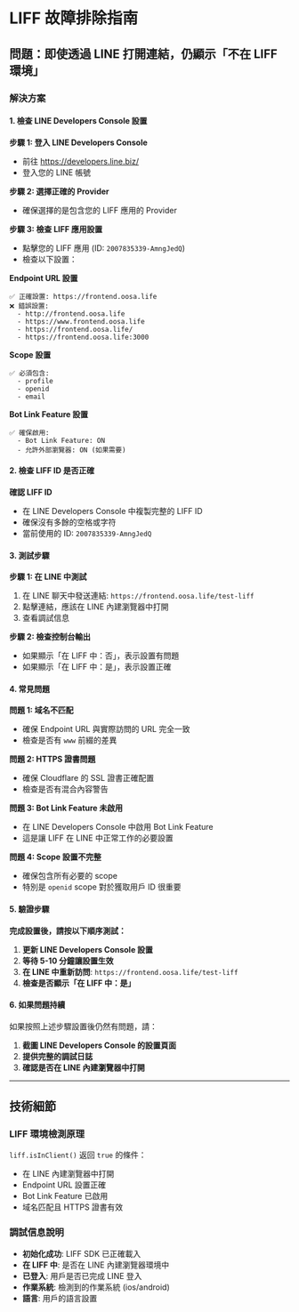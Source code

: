 # LIFF 故障排除指南

## 問題：即使透過 LINE 打開連結，仍顯示「不在 LIFF 環境」

### 解決方案

#### 1. 檢查 LINE Developers Console 設置

**步驟 1: 登入 LINE Developers Console**

- 前往 https://developers.line.biz/
- 登入您的 LINE 帳號

**步驟 2: 選擇正確的 Provider**

- 確保選擇的是包含您的 LIFF 應用的 Provider

**步驟 3: 檢查 LIFF 應用設置**

- 點擊您的 LIFF 應用 (ID: `2007835339-AmngJedQ`)
- 檢查以下設置：

**Endpoint URL 設置**

```
✅ 正確設置: https://frontend.oosa.life
❌ 錯誤設置:
  - http://frontend.oosa.life
  - https://www.frontend.oosa.life
  - https://frontend.oosa.life/
  - https://frontend.oosa.life:3000
```

**Scope 設置**

```
✅ 必須包含:
  - profile
  - openid
  - email
```

**Bot Link Feature 設置**

```
✅ 確保啟用:
  - Bot Link Feature: ON
  - 允許外部瀏覽器: ON (如果需要)
```

#### 2. 檢查 LIFF ID 是否正確

**確認 LIFF ID**

- 在 LINE Developers Console 中複製完整的 LIFF ID
- 確保沒有多餘的空格或字符
- 當前使用的 ID: `2007835339-AmngJedQ`

#### 3. 測試步驟

**步驟 1: 在 LINE 中測試**

1. 在 LINE 聊天中發送連結: `https://frontend.oosa.life/test-liff`
2. 點擊連結，應該在 LINE 內建瀏覽器中打開
3. 查看調試信息

**步驟 2: 檢查控制台輸出**

- 如果顯示「在 LIFF 中：否」，表示設置有問題
- 如果顯示「在 LIFF 中：是」，表示設置正確

#### 4. 常見問題

**問題 1: 域名不匹配**

- 確保 Endpoint URL 與實際訪問的 URL 完全一致
- 檢查是否有 `www` 前綴的差異

**問題 2: HTTPS 證書問題**

- 確保 Cloudflare 的 SSL 證書正確配置
- 檢查是否有混合內容警告

**問題 3: Bot Link Feature 未啟用**

- 在 LINE Developers Console 中啟用 Bot Link Feature
- 這是讓 LIFF 在 LINE 中正常工作的必要設置

**問題 4: Scope 設置不完整**

- 確保包含所有必要的 scope
- 特別是 `openid` scope 對於獲取用戶 ID 很重要

#### 5. 驗證步驟

**完成設置後，請按以下順序測試：**

1. **更新 LINE Developers Console 設置**
2. **等待 5-10 分鐘讓設置生效**
3. **在 LINE 中重新訪問**: `https://frontend.oosa.life/test-liff`
4. **檢查是否顯示「在 LIFF 中：是」**

#### 6. 如果問題持續

如果按照上述步驟設置後仍然有問題，請：

1. **截圖 LINE Developers Console 的設置頁面**
2. **提供完整的調試日誌**
3. **確認是否在 LINE 內建瀏覽器中打開**

---

## 技術細節

### LIFF 環境檢測原理

`liff.isInClient()` 返回 `true` 的條件：

- 在 LINE 內建瀏覽器中打開
- Endpoint URL 設置正確
- Bot Link Feature 已啟用
- 域名匹配且 HTTPS 證書有效

### 調試信息說明

- **初始化成功**: LIFF SDK 已正確載入
- **在 LIFF 中**: 是否在 LINE 內建瀏覽器環境中
- **已登入**: 用戶是否已完成 LINE 登入
- **作業系統**: 檢測到的作業系統 (ios/android)
- **語言**: 用戶的語言設置
